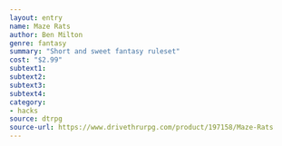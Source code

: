 ```yaml
---
layout: entry 
name: Maze Rats
author: Ben Milton
genre: fantasy
summary: "Short and sweet fantasy ruleset"
cost: "$2.99"
subtext1: 
subtext2: 
subtext3: 
subtext4: 
category:
- hacks
source: dtrpg
source-url: https://www.drivethrurpg.com/product/197158/Maze-Rats
---
```

